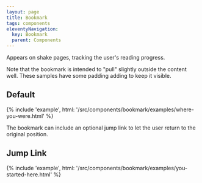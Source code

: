```yaml
---
layout: page
title: Bookmark
tags: components
eleventyNavigation:
  key: Bookmark
  parent: Components
---
```


Appears on shake pages, tracking the user's reading progress.

Note that the bookmark is intended to "pull" slightly outside the content well.
These samples have some padding adding to keep it visible.

## Default

{% include 'example', html: '/src/components/bookmark/examples/where-you-were.html' %}

The bookmark can include an optional jump link to let the user return
to the original position.

## Jump Link

{% include 'example', html: '/src/components/bookmark/examples/you-started-here.html' %}
